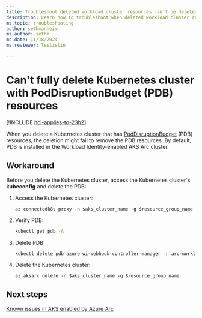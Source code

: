 ```yaml
---
title: Troubleshoot deleted workload cluster resources can't be deleted
description: Learn how to troubleshoot when deleted workload cluster resources can't be deleted.
ms.topic: troubleshooting
author: sethmanheim
ms.author: sethm
ms.date: 11/18/2024
ms.reviewer: leslielin

---
```


# Can't fully delete Kubernetes cluster with PodDisruptionBudget (PDB) resources

[!INCLUDE [hci-applies-to-23h2](includes/hci-applies-to-23h2.md)]

When you delete a Kubernetes cluster that has [PodDisruptionBudget](https://kubernetes.io/docs/tasks/run-application/configure-pdb/) (PDB) resources, the deletion might fail to remove the PDB resources. By default, PDB is installed in the Workload Identity-enabled AKS Arc cluster.

## Workaround

Before you delete the Kubernetes cluster, access the Kubernetes cluster's **kubeconfig** and delete the PDB:

1. Access the Kubernetes cluster:

   ```azurecli
   az connectedk8s proxy -n $aks_cluster_name -g $resource_group_name 
   ```

1. Verify PDB:

   ```bash
   kubectl get pdb -A 
   ```

1. Delete PDB:

    ```bash
    kubectl delete pdb azure-wi-webhook-controller-manager -n arc-workload-identity 
    ```

1. Delete the Kubernetes cluster:

    ```azurecli
    az aksarc delete -n $aks_cluster_name -g $resource_group_name
    ```

## Next steps

[Known issues in AKS enabled by Azure Arc](aks-known-issues.md)
